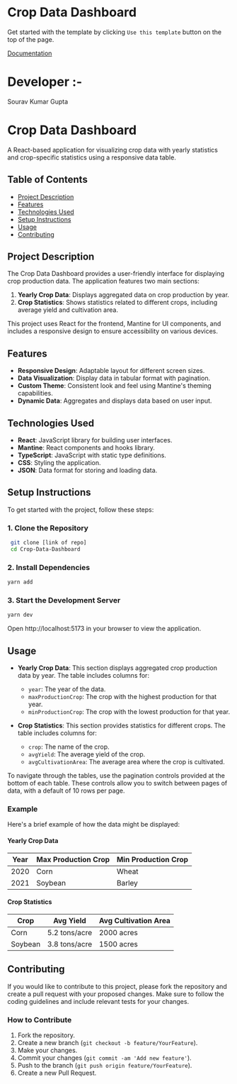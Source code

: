 # Crop Data Dashboard

Get started with the template by clicking `Use this template` button on the top of the page.

[Documentation](https://mantine.dev/guides/vite/)

# Developer :-
Sourav Kumar Gupta

# Crop Data Dashboard

A React-based application for visualizing crop data with yearly statistics and crop-specific statistics using a responsive data table.

## Table of Contents

- [Project Description](#project-description)
- [Features](#features)
- [Technologies Used](#technologies-used)
- [Setup Instructions](#setup-instructions)
- [Usage](#usage)
- [Contributing](#contributing)


## Project Description

The Crop Data Dashboard provides a user-friendly interface for displaying crop production data. The application features two main sections:

1. **Yearly Crop Data**: Displays aggregated data on crop production by year.
2. **Crop Statistics**: Shows statistics related to different crops, including average yield and cultivation area.

This project uses React for the frontend, Mantine for UI components, and includes a responsive design to ensure accessibility on various devices.

## Features

- **Responsive Design**: Adaptable layout for different screen sizes.
- **Data Visualization**: Display data in tabular format with pagination.
- **Custom Theme**: Consistent look and feel using Mantine's theming capabilities.
- **Dynamic Data**: Aggregates and displays data based on user input.

## Technologies Used

- **React**: JavaScript library for building user interfaces.
- **Mantine**: React components and hooks library.
- **TypeScript**: JavaScript with static type definitions.
- **CSS**: Styling the application.
- **JSON**: Data format for storing and loading data.

## Setup Instructions

To get started with the project, follow these steps:
### 1. Clone the Repository
   ```sh
    git clone [link of repo]
    cd Crop-Data-Dashboard
```
### 2.  Install Dependencies
  ```sh
yarn add
```
### 3. Start the Development Server
```sh
yarn dev
```

Open http://localhost:5173 in your browser to view the application.

## Usage

- **Yearly Crop Data**: This section displays aggregated crop production data by year. The table includes columns for:
  - `year`: The year of the data.
  - `maxProductionCrop`: The crop with the highest production for that year.
  - `minProductionCrop`: The crop with the lowest production for that year.

- **Crop Statistics**: This section provides statistics for different crops. The table includes columns for:
  - `crop`: The name of the crop.
  - `avgYield`: The average yield of the crop.
  - `avgCultivationArea`: The average area where the crop is cultivated.

To navigate through the tables, use the pagination controls provided at the bottom of each table. These controls allow you to switch between pages of data, with a default of 10 rows per page.

### Example

Here's a brief example of how the data might be displayed:

#### Yearly Crop Data

| Year | Max Production Crop | Min Production Crop |
|------|----------------------|----------------------|
| 2020 | Corn                 | Wheat                |
| 2021 | Soybean              | Barley               |

#### Crop Statistics

| Crop      | Avg Yield | Avg Cultivation Area |
|-----------|-----------|-----------------------|
| Corn      | 5.2 tons/acre | 2000 acres           |
| Soybean   | 3.8 tons/acre | 1500 acres           |

## Contributing

If you would like to contribute to this project, please fork the repository and create a pull request with your proposed changes. Make sure to follow the coding guidelines and include relevant tests for your changes.

### How to Contribute

1. Fork the repository.
2. Create a new branch (`git checkout -b feature/YourFeature`).
3. Make your changes.
4. Commit your changes (`git commit -am 'Add new feature'`).
5. Push to the branch (`git push origin feature/YourFeature`).
6. Create a new Pull Request.
